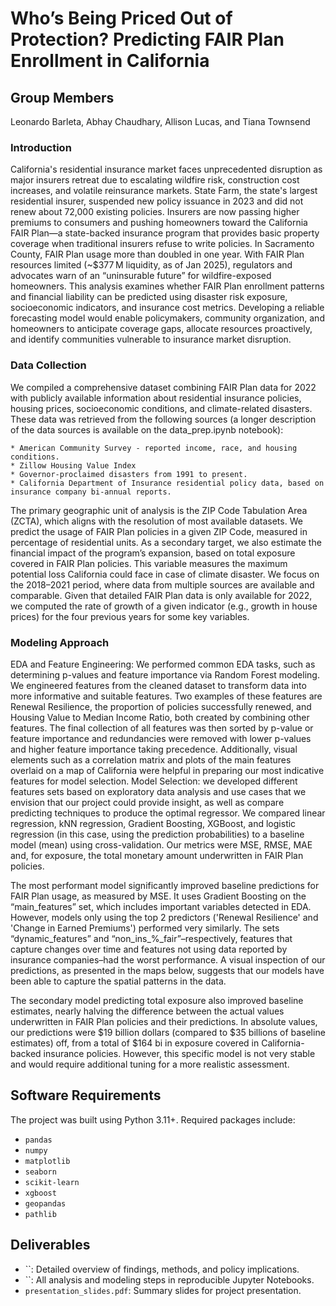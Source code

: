 # Who’s Being Priced Out of Protection? Predicting FAIR Plan Enrollment in California

## Group Members
Leonardo Barleta, Abhay Chaudhary, Allison Lucas, and Tiana Townsend

### Introduction
California's residential insurance market faces unprecedented disruption as major insurers retreat due to escalating wildfire risk, construction cost increases, and volatile reinsurance markets. State Farm, the state's largest residential insurer, suspended new policy issuance in 2023 and did not renew about 72,000 existing policies. Insurers are now passing higher premiums to consumers and pushing homeowners toward the California FAIR Plan—a state-backed insurance program that provides basic property coverage when traditional insurers refuse to write policies. In Sacramento County, FAIR Plan usage more than doubled in one year. With FAIR Plan resources limited (~$377 M liquidity, as of Jan 2025), regulators and advocates warn of an “uninsurable future” for wildfire-exposed homeowners.
This analysis examines whether FAIR Plan enrollment patterns and financial liability can be predicted using disaster risk exposure, socioeconomic indicators, and insurance cost metrics. Developing a reliable forecasting model would enable policymakers, community organization, and homeowners to anticipate coverage gaps, allocate resources proactively, and identify communities vulnerable to insurance market disruption.
### Data Collection
We compiled a comprehensive dataset combining FAIR Plan data for 2022 with publicly available information about residential insurance policies, housing prices, socioeconomic conditions, and climate-related disasters. These data was retrieved from the following sources (a longer description of the data sources is available on the data_prep.ipynb notebook):

    * American Community Survey - reported income, race, and housing conditions.
    * Zillow Housing Value Index
    * Governor-proclaimed disasters from 1991 to present.
    * California Department of Insurance residential policy data, based on insurance company bi-annual reports.
    
The primary geographic unit of analysis is the ZIP Code Tabulation Area (ZCTA), which aligns with the resolution of most available datasets. We predict the usage of FAIR Plan policies in a given ZIP Code, measured in percentage of residential units. As a secondary target, we also estimate the financial impact of the program’s expansion, based on total exposure covered in FAIR Plan policies. This variable measures the maximum potential loss California could face in case of climate disaster.
We focus on the 2018–2021 period, where data from multiple sources are available and comparable. Given that detailed FAIR Plan data is only available for 2022, we computed the rate of growth of a given indicator (e.g., growth in house prices) for the four previous years for some key variables.
### Modeling Approach
EDA and Feature Engineering: We performed common EDA tasks, such as determining p-values and feature importance via Random Forest modeling. We engineered features from the cleaned dataset to transform data into more informative and suitable features. Two examples of these features are Renewal Resilience, the proportion of policies successfully renewed, and Housing Value to Median Income Ratio, both created by combining other features. The final collection of all features was then sorted by p-value or feature importance and redundancies were removed with lower p-values and higher feature importance taking precedence. Additionally, visual elements such as a correlation matrix and plots of the main features overlaid on a map of California were helpful in preparing our most indicative features for model selection.
Model Selection: we developed different features sets based on exploratory data analysis and use cases that we envision that our project could provide insight, as well as compare predicting techniques to produce the optimal regressor. We compared linear regression, kNN regression, Gradient Boosting, XGBoost, and logistic regression (in this case, using the prediction probabilities) to a baseline model (mean) using cross-validation. Our metrics were MSE, RMSE, MAE and, for exposure, the total monetary amount underwritten in FAIR Plan policies.

The most performant model significantly improved baseline predictions for FAIR Plan usage, as measured by MSE. It uses Gradient Boosting on the “main_features” set, which includes important variables detected in EDA. However, models only using the top 2 predictors ('Renewal Resilience' and 'Change in Earned Premiums') performed very similarly. The sets “dynamic_features” and “non_ins_%_fair”–respectively, features that capture changes over time and features not using data reported by insurance companies–had the worst performance. A visual inspection of our predictions, as presented in the maps below, suggests that our models have been able to capture the spatial patterns in the data.

The secondary model predicting total exposure also improved baseline estimates, nearly halving the difference between the actual values underwritten in FAIR Plan policies and their predictions. In absolute values, our predictions were $19 billion dollars (compared to $35 billions of baseline estimates) off, from a total of $164 bi in exposure covered in California-backed insurance policies. However, this specific model is not very stable and would require additional tuning for a more realistic assessment.


## Software Requirements
The project was built using Python 3.11+. Required packages include:

* `pandas`
* `numpy`
* `matplotlib`
* `seaborn`
* `scikit-learn`
* `xgboost`
* `geopandas`
* `pathlib`

## Deliverables
- ``: Detailed overview of findings, methods, and policy implications.
- ``: All analysis and modeling steps in reproducible Jupyter Notebooks.
- `presentation_slides.pdf`: Summary slides for project presentation.
